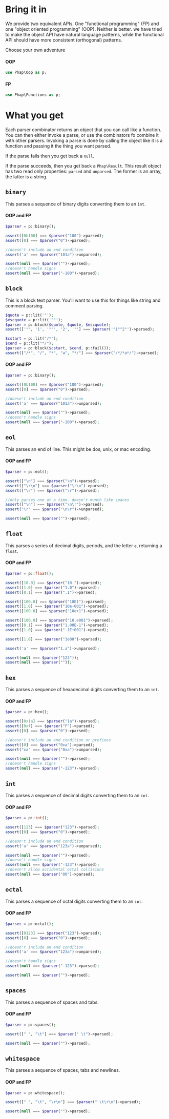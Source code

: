 # Bring it in

We provide two equivalent APIs. One "functional programming" (FP) and one "object oriented programming" (OOP). Neither is better. we have tried to make the object API have natural language patterns, while the functional API should have more consistent (orthogonal) patterns.

Choose your own adventure

#### OOP

```php
use Phap\Oop as p;
```

#### FP

```php
use Phap\Functions as p;
```

# What you get

Each parser combinator returns an object that you can call like a function. You can then either invoke a parse, or use the combinators fo combine it with other parsers. Invoking a parse is done by calling the object like it is a function and passing it the thing you want parsed.

If the parse fails then you get back a `null`.

If the parse succeeds, then you get back a `Phap\Result`. This result object has two read only properties: `parsed` and `unparsed`. The former is an array, the latter is a string.

## `binary`

This parses a sequence of binary digits converting them to an `int`.

#### OOP and FP

```php
$parser = p::binary();

assert([0b100] === $parser("100")->parsed);
assert([0] === $parser("0")->parsed);

//doesn't include an end condition
assert('a' === $parser("101a")->unparsed);

assert(null === $parser("")->parsed);
//doesn't handle signs
assert(null === $parser("-100")->parsed);
```

## `block`

This is a block text parser. You'll want to use this for things like string and comment parsing.

```php
$quote = p::lit('"');
$escquote = p::lit('""');
$parser = p::block($quote, $quote, $escquote);
assert(['"', '1', '""', '2', '"'] === $parser('"1""2"')->parsed);

$cstart = p::lit("/*");
$cend = p::lit("*/");
$parser = p::block($cstart, $cend, p::fail());
assert(["/*", "/", "*", "a", "*/"] === $parser("/*/*a*/")->parsed);
```

#### OOP and FP

```php
$parser = p::binary();

assert([0b100] === $parser("100")->parsed);
assert([0] === $parser("0")->parsed);

//doesn't include an end condition
assert('a' === $parser("101a")->unparsed);

assert(null === $parser("")->parsed);
//doesn't handle signs
assert(null === $parser("-100")->parsed);
```

## `eol`

This parses an end of line. This might be dos, unix, or mac encoding.

#### OOP and FP

```php
$parser = p::eol();

assert(["\n"] === $parser("\n")->parsed);
assert(["\r\n"] === $parser("\r\n")->parsed);
assert(["\r"] === $parser("\r")->parsed);

//only parses one at a time. doesn't munch like spaces
assert(["\n"] === $parser("\n\r")->parsed);
assert("\r" === $parser("\n\r")->unparsed);

assert(null === $parser("")->parsed);
```

## `float`

This parses a series of decimal digits, periods, and the letter `e`, returning a `float`.

#### OOP and FP

```php
$parser = p::float();

assert([10.0] === $parser("10.")->parsed);
assert([1.0] === $parser("1.0")->parsed);
assert([0.1] === $parser(".1")->parsed);

assert([100.0] === $parser("10E1")->parsed);
assert([1.0] === $parser("10e-001")->parsed);
assert([100.0] === $parser("10e+1")->parsed);

assert([100.0] === $parser("10.e001")->parsed);
assert([0.1] === $parser("1.00E-1")->parsed);
assert([1.0] === $parser(".1E+001")->parsed);

assert([1.0] === $parser("1e00")->parsed);

assert('a' === $parser("1.a")->unparsed);

assert(null === $parser("123"));
assert(null === $parser(""));
```

## `hex`

This parses a sequence of hexadecimal digits converting them to an `int`.

#### OOP and FP

```php
$parser = p::hex();

assert([0x1a] === $parser("1a")->parsed);
assert([0xf] === $parser("F")->parsed);
assert([0] === $parser("0")->parsed);

//doesn't include an end condition or prefixes
assert([0] === $parser("0xa")->parsed);
assert("xa" === $parser("0xa")->unparsed);

assert(null === $parser("")->parsed);
//doesn't handle signs
assert(null === $parser("-123")->parsed);
```

## `int`

This parses a sequence of decimal digits converting them to an `int`.

#### OOP and FP

```php
$parser = p::int();

assert([123] === $parser("123")->parsed);
assert([0] === $parser("0")->parsed);

//doesn't include an end condition
assert('a' === $parser("123a")->unparsed);

assert(null === $parser("")->parsed);
//doesn't handle signs
assert(null === $parser("-123")->parsed);
//doesn't allow accidental octal collisions
assert(null === $parser("00")->parsed);
```

## `octal`

This parses a sequence of octal digits converting them to an `int`.

#### OOP and FP

```php
$parser = p::octal();

assert([0123] === $parser("123")->parsed);
assert([0] === $parser("0")->parsed);

//doesn't include an end condition
assert('a' === $parser("123a")->unparsed);

//doesn't handle signs
assert(null === $parser("-123")->parsed);

assert(null === $parser("")->parsed);
```

## `spaces`

This parses a sequence of spaces and tabs.

#### OOP and FP

```php
$parser = p::spaces();

assert([" ", "\t"] === $parser(" \t")->parsed);

assert(null === $parser("")->parsed);
```

## `whitespace`

This parses a sequence of spaces, tabs and newlines.

#### OOP and FP

```php
$parser = p::whitespace();

assert([" ", "\t", "\r\n"] === $parser(" \t\r\n")->parsed);

assert(null === $parser("")->parsed);
```
